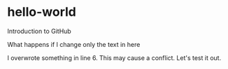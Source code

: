 # hello-world
Introduction to GitHub

What happens if I change only the text in here

I overwrote something in line 6. This may cause a conflict. Let's test it out.

